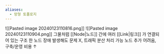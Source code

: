 ```yaml
---
aliases:
  - 망형 토폴로지
---
```

![[Pasted image 20240123110816.png]]
![[Pasted image 20240123110904.png]]
그물처럼 [[Node|노드]] 간에 여러 [[Link|링크]] 가 연결되어 있는 구조
한 노드 장애 발생해도 문제 X, 트래픽 분산 처리 가능
노드 추가 어려움, 구축/운영 비용 ↑